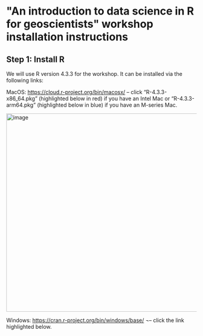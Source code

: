 # "An introduction to data science in R for geoscientists" workshop installation instructions

## Step 1: Install R

We will use R version 4.3.3 for the workshop. It can be installed via the following links:

MacOS: https://cloud.r-project.org/bin/macosx/ – click “R-4.3.3-x86_64.pkg” (highlighted below in red) if you have an Intel Mac or “R-4.3.3-arm64.pkg” (highlighted below in blue) if you have an M-series Mac. 
 
 <img width="523" alt="image" src="https://github.com/JackFWard/An-introduction-to-data-science-in-R-for-geoscientists/assets/63625965/ae72bf07-56af-419d-b739-ff3ea3b91fe9">


Windows: https://cran.r-project.org/bin/windows/base/ ¬– click the link highlighted below. 

 
